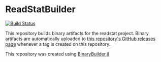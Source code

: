 # ReadStatBuilder

[![Build Status](https://travis-ci.org/Keno/ReadStatBuilder.svg?branch=master)](https://travis-ci.org/Keno/ReadStatBuilder)

This repository builds binary artifacts for the readstat project. Binary artifacts are automatically uploaded to
[this repository's GitHub releases page](https://github.com/Keno/ReadStatBuilder/releases) whenever a tag is created
on this repository.

This repository was created using [BinaryBuilder.jl](https://github.com/JuliaPackaging/BinaryBuilder.jl)
